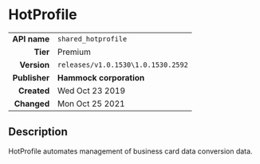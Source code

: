 # HotProfile
| | |
|-:|-|
|**API name**|`shared_hotprofile`|
|**Tier**|Premium|
|**Version**|`releases/v1.0.1530\1.0.1530.2592`|
|**Publisher**|**Hammock corporation**|
|**Created**|Wed Oct 23 2019|
|**Changed**|Mon Oct 25 2021|

## Description
HotProfile automates management of business card data conversion data.
